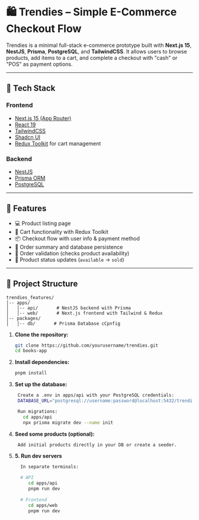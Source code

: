 # 🛍️ Trendies – Simple E-Commerce Checkout Flow

Trendies is a minimal full-stack e-commerce prototype built with **Next.js 15**, **NestJS**, **Prisma**, **PostgreSQL**, and **TailwindCSS**. It allows users to browse products, add items to a cart, and complete a checkout with "cash" or "POS" as payment options.

---

## 🔧 Tech Stack

### Frontend
- [Next.js 15 (App Router)](https://nextjs.org/)
- [React 19](https://react.dev/)
- [TailwindCSS](https://tailwindcss.com/)
- [Shadcn UI](https://ui.shadcn.com/)
- [Redux Toolkit](https://redux-toolkit.js.org/) for cart management

### Backend
- [NestJS](https://nestjs.com/)
- [Prisma ORM](https://www.prisma.io/)
- [PostgreSQL](https://www.postgresql.org/)

---

## 🚀 Features

- 💻 Product listing page
- 🛒 Cart functionality with Redux Toolkit
- 📦 Checkout flow with user info & payment method
- 🧾 Order summary and database persistence
- 🔐 Order validation (checks product availability)
- 🔄 Product status updates (`available` → `sold`)

---

## 📁 Project Structure
```
trendies_features/
│-- apps/
│   │-- api/       # NestJS backend with Prisma 
│   │-- web/       # Next.js frontend with Tailwind & Redux
│-- packages/          
│   │-- db/       # Prisma Database cCpnfig
```


1. **Clone the repository:**
   ```sh
   git clone https://github.com/yourusername/trendies.git
   cd books-app
   ```

2. **Install dependencies:**
   ```sh
   pnpm install
   ```

3. **Set up the database:**
   ```sh
    Create a .env in apps/api with your PostgreSQL credentials:
    DATABASE_URL="postgresql://username:password@localhost:5432/trendies"
   
    Run migrations:
      cd apps/api
      npx prisma migrate dev --name init
   ```
   
4. **Seed some products (optional):**
   ```sh
    Add initial products directly in your DB or create a seeder.
   ```

5. **5. Run dev servers**
   ```sh
     In separate terminals:
   
     # API
        cd apps/api
        pnpm run dev
      
     # Frontend
        cd apps/web
        pnpm run dev
   ```
